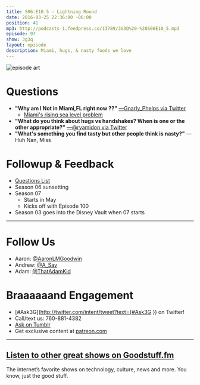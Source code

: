 ```yaml
---
title: S06:E10.5 - Lightning Round
date: 2016-03-25 22:36:00 -06:00
position: 41
mp3: http://podcasts-1.feedpress.co/13789/3G3Q%20-%20S06E10_5.mp3
episode: 97
show: 3g3q
layout: episode
description: Miami, hugs, & nasty foods we love
---
```


![episode art][1]

# Questions

* **"Why am I Not in Miami,FL right now ??"** [—Gnarly_Phelps via Twitter][2]
    * [Miami's rising sea level problem][3]
* **"What do you think about hugs vs handshakes? When is one or the other appropriate?"** [—@ryamidon via Twitter][4]
* **"What's something you find tasty but other people think is nasty?"** —Huh Nan, Miss

# Followup & Feedback

* [Questions List][5]
* Season 06 sunsetting
* Season 07
    * Starts in May
    * Kicks off with Episode 100
* Season 03 goes into the Disney Vault when 07 starts

***

# Follow Us
* Aaron: [@AaronLMGoodwin](http://twitter.com/aaronlmgoodwin)
* Andrew: [@A_Sav](http://twitter.com/a_sav)
* Adam: [@ThatAdamKid](http://twitter.com/thatadamkid)

# Braaaaaand Engagement
* [#Ask3G](http://twitter.com/intent/tweet?text={#Ask3G }) on Twitter!
* Call/text us: 760-881-4382
* [Ask on Tumblr](http://3g3q.co/ask)
* Get exclusive content at [patreon.com](http://www.patreon.com/3g3q)

***

## [Listen to other great shows on Goodstuff.fm](http://goodstuff.fm/)
The internet’s favorite shows on technology, culture, news and more. You know, just the good stuff.

[1]: http://l.gdwn.co/1jkmQ.jpg
[2]: https://twitter.com/700082346/status/708363835758026752
[3]: http://www.newyorker.com/magazine/2015/12/21/the-siege-of-miami
[4]: https://twitter.com/1541712684/status/707979190906138624
[5]: http://3g3q.co/questions
[6]: http://twitter.com/aaronlmgoodwin
[7]: http://twitter.com/a_sav
[8]: http://twitter.com/thatadamkid
[9]: http://3g3q.co/ask
[10]: http://www.patreon.com/3g3q
[11]: http://goodstuff.fm/3g3q/
